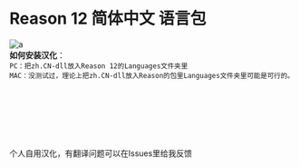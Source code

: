 # Reason 12 简体中文 语言包  
![a](https://img.shields.io/badge/Github-%E7%BC%96%E6%9B%B2%E5%A4%A7%E4%BD%AC-brightgreen)<br />
**如何安装汉化**：<br />
`PC：把zh.CN-dll放入Reason 12的Languages文件夹里`<br />
`MAC：没测试过，理论上把zh.CN-dll放入Reason的包里Languages文件夹里可能是可行的。`
<br />
<br />
<br />
<br />
<br />
<br />
<br />
<br />
个人自用汉化，有翻译问题可以在Issues里给我反馈

